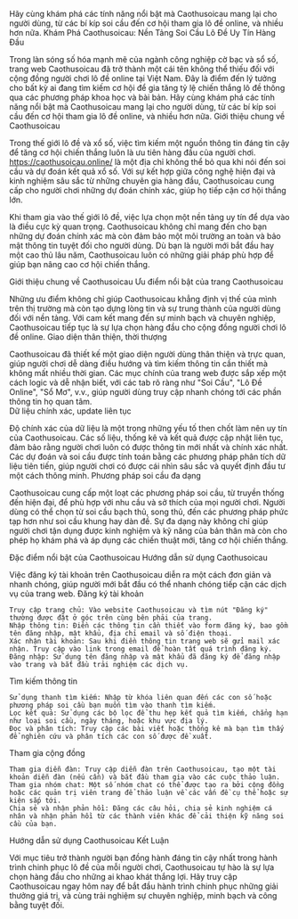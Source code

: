 

Hãy cùng khám phá các tính năng nổi bật mà Caothusoicau mang lại cho người dùng, từ các bí kíp soi cầu đến cơ hội tham gia lô đề online, và nhiều hơn nữa.
Khám Phá Caothusoicau: Nền Tảng Soi Cầu Lô Đề Uy Tín Hàng Đầu

Trong làn sóng số hóa mạnh mẽ của ngành công nghiệp cờ bạc và sổ số, trang web Caothusoicau đã trở thành một cái tên không thể thiếu đối với cộng đồng người chơi lô đề online tại Việt Nam. Đây là điểm đến lý tưởng cho bất kỳ ai đang tìm kiếm cơ hội để gia tăng tỷ lệ chiến thắng lô đề thông qua các phương pháp khoa học và bài bản. Hãy cùng khám phá các tính năng nổi bật mà Caothusoicau mang lại cho người dùng, từ các bí kíp soi cầu đến cơ hội tham gia lô đề online, và nhiều hơn nữa.
Giới thiệu chung về Caothusoicau

Trong thế giới lô đề và xổ số, việc tìm kiếm một nguồn thông tin đáng tin cậy để tăng cơ hội chiến thắng luôn là ưu tiên hàng đầu của người chơi. https://caothusoicau.online/  là một địa chỉ không thể bỏ qua khi nói đến soi cầu và dự đoán kết quả xổ số. Với sự kết hợp giữa công nghệ hiện đại và kinh nghiệm sâu sắc từ những chuyên gia hàng đầu, Caothusoicau cung cấp cho người chơi những dự đoán chính xác, giúp họ tiếp cận cơ hội thắng lớn.

Khi tham gia vào thế giới lô đề, việc lựa chọn một nền tảng uy tín để dựa vào là điều cực kỳ quan trọng. Caothusoicau không chỉ mang đến cho bạn những dự đoán chính xác mà còn đảm bảo một môi trường an toàn và bảo mật thông tin tuyệt đối cho người dùng. Dù bạn là người mới bắt đầu hay một cao thủ lâu năm, Caothusoicau luôn có những giải pháp phù hợp để giúp bạn nâng cao cơ hội chiến thắng.

Giới thiệu chung về Caothusoicau
Ưu điểm nổi bật của trang Caothusoicau

Những ưu điểm không chỉ giúp Caothusoicau khẳng định vị thế của mình trên thị trường mà còn tạo dựng lòng tin và sự trung thành của người dùng đối với nền tảng. Với cam kết mang đến sự minh bạch và chuyên nghiệp, Caothusoicau tiếp tục là sự lựa chọn hàng đầu cho cộng đồng người chơi lô đề online. 
Giao diện thân thiện, thời thượng

Caothusoicau đã thiết kế một giao diện người dùng thân thiện và trực quan, giúp người chơi dễ dàng điều hướng và tìm kiếm thông tin cần thiết mà không mất nhiều thời gian. Các mục chính của trang web được sắp xếp một cách logic và dễ nhận biết, với các tab rõ ràng như "Soi Cầu", "Lô Đề Online", "Sổ Mơ", v.v., giúp người dùng truy cập nhanh chóng tới các phần thông tin họ quan tâm.  
Dữ liệu chính xác, update liên tục

Độ chính xác của dữ liệu là một trong những yếu tố then chốt làm nên uy tín của Caothusoicau. Các số liệu, thống kê và kết quả được cập nhật liên tục, đảm bảo rằng người chơi luôn có được thông tin mới nhất và chính xác nhất. Các dự đoán và soi cầu được tính toán bằng các phương pháp phân tích dữ liệu tiên tiến, giúp người chơi có được cái nhìn sâu sắc và quyết định đầu tư một cách thông minh.
Phương pháp soi cầu đa dạng

Caothusoicau cung cấp một loạt các phương pháp soi cầu, từ truyền thống đến hiện đại, để phù hợp với nhu cầu và sở thích của mọi người chơi. Người dùng có thể chọn từ soi cầu bạch thủ, song thủ, đến các phương pháp phức tạp hơn như soi cầu khung hay dàn đề. Sự đa dạng này không chỉ giúp người chơi tận dụng được kinh nghiệm và kỹ năng của bản thân mà còn cho phép họ khám phá và áp dụng các chiến thuật mới, tăng cơ hội chiến thắng.

Đặc điểm nổi bật của Caothusoicau
Hướng dẫn sử dụng Caothusoicau

Việc đăng ký tài khoản trên Caothusoicau diễn ra một cách đơn giản và nhanh chóng, giúp người mới bắt đầu có thể nhanh chóng tiếp cận các dịch vụ của trang web.
Đăng ký tài khoản

    Truy cập trang chủ: Vào website Caothusoicau và tìm nút "Đăng ký" thường được đặt ở góc trên cùng bên phải của trang.
    Nhập thông tin: Điền các thông tin cần thiết vào form đăng ký, bao gồm tên đăng nhập, mật khẩu, địa chỉ email và số điện thoại.
    Xác nhận tài khoản: Sau khi điền thông tin trang web sẽ gửi mail xác nhận. Truy cập vào link trong email để hoàn tất quá trình đăng ký.
    Đăng nhập: Sử dụng tên đăng nhập và mật khẩu đã đăng ký để đăng nhập vào trang và bắt đầu trải nghiệm các dịch vụ.

Tìm kiếm thông tin

    Sử dụng thanh tìm kiếm: Nhập từ khóa liên quan đến các con số hoặc phương pháp soi cầu bạn muốn tìm vào thanh tìm kiếm.
    Lọc kết quả: Sử dụng các bộ lọc để thu hẹp kết quả tìm kiếm, chẳng hạn như loại soi cầu, ngày tháng, hoặc khu vực địa lý.
    Đọc và phân tích: Truy cập các bài viết hoặc thống kê mà bạn tìm thấy để nghiên cứu và phân tích các con số được đề xuất.

Tham gia cộng đồng

    Tham gia diễn đàn: Truy cập diễn đàn trên Caothusoicau, tạo một tài khoản diễn đàn (nếu cần) và bắt đầu tham gia vào các cuộc thảo luận.
    Tham gia nhóm chat: Một số nhóm chat có thể được tạo ra bởi cộng đồng hoặc các quản trị viên trang để thảo luận về các vấn đề cụ thể hoặc sự kiện sắp tới.
    Chia sẻ và nhận phản hồi: Đăng các câu hỏi, chia sẻ kinh nghiệm cá nhân và nhận phản hồi từ các thành viên khác để cải thiện kỹ năng soi cầu của bạn.

Hướng dẫn sử dụng Caothusoicau
Kết Luận

Với mục tiêu trở thành người bạn đồng hành đáng tin cậy nhất trong hành trình chinh phục lô đề của mỗi người chơi, Caothusoicau tự hào là sự lựa chọn hàng đầu cho những ai khao khát thắng lợi. Hãy truy cập Caothusoicau ngay hôm nay để bắt đầu hành trình chinh phục những giải thưởng giá trị, và cùng trải nghiệm sự chuyên nghiệp, minh bạch và công bằng tuyệt đối.
